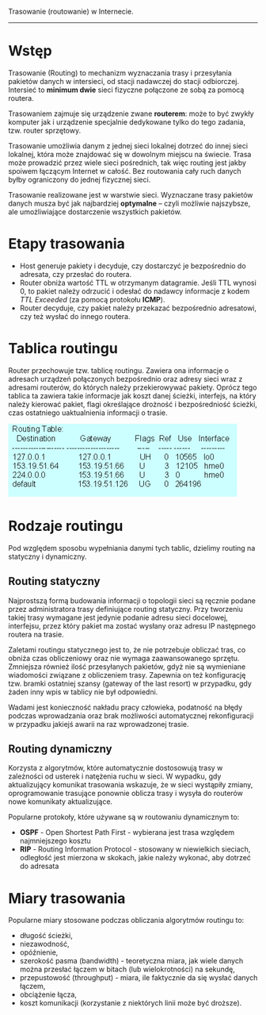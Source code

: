 Trasowanie (routowanie) w Internecie.

---

# Wstęp
Trasowanie (Routing) to mechanizm wyznaczania trasy i przesyłania pakietów danych w intersieci, od stacji nadawczej do stacji odbiorczej. Intersieć to **minimum dwie** sieci fizyczne połączone ze sobą za pomocą routera.

Trasowaniem zajmuje się urządzenie zwane **routerem**: może to być zwykły komputer jak i urządzenie specjalnie dedykowane tylko do tego zadania, tzw. router sprzętowy.

Trasowanie umożliwia danym z jednej sieci lokalnej dotrzeć do innej sieci lokalnej, która może znajdować się w dowolnym miejscu na świecie. Trasa może prowadzić przez wiele sieci pośrednich, tak więc routing jest jakby spoiwem łączącym Internet w całość. Bez routowania cały ruch danych byłby ograniczony do jednej fizycznej sieci.

Trasowanie realizowane jest w warstwie sieci. Wyznaczane trasy pakietów danych musza być jak najbardziej **optymalne** – czyli możliwie najszybsze, ale umożliwiające dostarczenie wszystkich pakietów.

# Etapy trasowania
* Host generuje pakiety i decyduje, czy dostarczyć je bezpośrednio do adresata, czy przesłać do routera.
* Router obniża wartość TTL w otrzymanym datagramie. Jeśli TTL wynosi $0$, to pakiet należy odrzucić i odesłać do nadawcy informacje z kodem _TTL Exceeded_ (za pomocą protokołu **ICMP**).
* Router decyduje, czy pakiet należy przekazać bezpośrednio adresatowi, czy też wysłać do innego routera.

# Tablica routingu
Router przechowuje tzw. tablicę routingu. Zawiera ona informacje o adresach urządzeń połączonych bezpośrednio oraz adresy sieci wraz z adresami routerów, do których należy przekierowywać pakiety. Oprócz tego tablica ta zawiera takie informacje jak koszt danej ścieżki, interfejs, na który należy kierować pakiet, flagi określające drożność i bezpośredniość ścieżki, czas ostatniego uaktualnienia informacji o trasie.

![Tablica routingu](../../resources/III.5.3-routing-table.png)

# Rodzaje routingu
Pod względem sposobu wypełniania danymi tych tablic, dzielimy routing na statyczny i dynamiczny.

## Routing statyczny
Najprostszą formą budowania informacji o topologii sieci są ręcznie podane przez administratora trasy definiujące routing statyczny. Przy tworzeniu takiej trasy wymagane jest jedynie podanie adresu sieci docelowej, interfejsu, przez który pakiet ma zostać wysłany oraz adresu IP następnego routera na trasie.

Zaletami routingu statycznego jest to, że nie potrzebuje obliczać tras, co obniża czas obliczeniowy oraz nie wymaga zaawansowanego sprzętu. Zmniejsza również ilość przesyłanych pakietów, gdyż nie są wymieniane wiadomości związane z obliczeniem trasy. Zapewnia on też konfigurację tzw. bramki ostatniej szansy (gateway of the last resort) w przypadku, gdy żaden inny wpis w tablicy nie był odpowiedni.

Wadami jest konieczność nakładu pracy człowieka, podatność na błędy podczas wprowadzania oraz brak możliwości automatycznej rekonfiguracji w przypadku jakiejś awarii na raz wprowadzonej trasie.

## Routing dynamiczny
Korzysta z algorytmów, które automatycznie dostosowują trasy w zależności od usterek i natężenia ruchu w sieci. W wypadku, gdy aktualizujący komunikat trasowania wskazuje, że w sieci wystąpiły zmiany, oprogramowanie trasujące ponownie oblicza trasy i wysyła do routerów nowe komunikaty aktualizujące.

Popularne protokoły, które używane są w routowaniu dynamicznym to:
* **OSPF** - Open Shortest Path First - wybierana jest trasa względem najmniejszego kosztu
* **RIP** - Routing Information Protocol - stosowany w niewielkich sieciach, odległość jest mierzona w skokach, jakie należy wykonać, aby dotrzeć do adresata

# Miary trasowania
Popularne miary stosowane podczas obliczania algorytmów routingu to:
* długość ścieżki,
* niezawodność,
* opóźnienie,
* szerokość pasma (bandwidth) - teoretyczna miara, jak wiele danych można przesłać łączem w bitach (lub wielokrotności) na sekundę,
* przepustowość (throughput) - miara, ile faktycznie da się wysłać danych łączem,
* obciążenie łącza,
* koszt komunikacji (korzystanie z niektórych linii może być droższe).